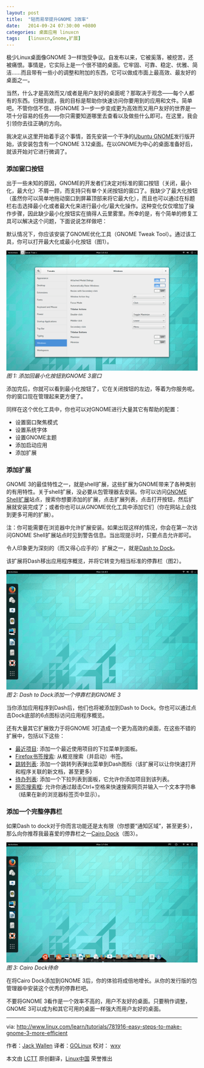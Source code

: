 ```yaml
---
layout: post
title:	"轻而易举提升GNOME 3效率"
date:	2014-09-24 07:30:00 +0800 
categories:	桌面应用 linuxcn 
tags:	[linuxcn,Gnome,扩展]
---
```



极少Linux桌面像GNOME 3一样饱受争议。自发布以来，它被奚落，被挖苦，还被痛恨。事情是，它实际上是一个很不错的桌面。它牢固、可靠、稳定、优雅、简洁……而且带有一些小的调整和附加的东西，它可以做成市面上最高效、最友好的桌面之一。


当然，什么才是高效而又/或者是用户友好的桌面呢？那取决于观念——每个人都有的东西。归根到底，我的目标是帮助你快速访问你要用到的应用和文件。简单吧。不管你信不信，将GNOME 3一步一步变成更为高效而又用户友好的世界是一项十分容易的任务——你只需要知道哪里去查看以及做些什么即可。在这里，我会引领你去往正确的方向。


我决定从这里开始着手这个事情，首先安装一个干净的[Ubuntu GNOME](http://ubuntugnome.org/)发行版开始，该安装包含有一个GNOME 3.12桌面。在以GNOME为中心的桌面准备好后，就该开始对它进行微调了。


### 添加窗口按钮


出于一些未知的原因，GNOME的开发者们决定对标准的窗口按钮（关闭，最小化，最大化）不屑一顾，而支持只有单个关闭按钮的窗口了。我缺少了最大化按钮（虽然你可以简单地拖动窗口到屏幕顶部来将它最大化），而且也可以通过在标题栏右击选择最小化或者最大化来进行最小化/最大化操作。这种变化仅仅增加了操作步骤，因此缺少最小化按钮实在搞得人云里雾里。所幸的是，有个简单的修复工具可以解决这个问题，下面说说怎样做吧：


默认情况下，你应该安装了GNOME优化工具（GNOME Tweak Tool）。通过该工具，你可以打开最大化或最小化按钮（图1）。


![图 1: Adding the minimize button back to the GNOME 3 windows.](/Asserts/Images/album/201409/23/213222ixh9nyny9zy4ugx9.png)
*图 1: 添加回最小化按钮到GNOME 3窗口*


添加完后，你就可以看到最小化按钮了，它在关闭按钮的左边，等着为你服务呢。你的窗口现在管理起来更方便了。


同样在这个优化工具中，你也可以对GNOME进行大量其它有帮助的配置：


* 设置窗口聚焦模式
* 设置系统字体
* 设置GNOME主题
* 添加启动应用
* 添加扩展


### 添加扩展


GNOME 3的最佳特性之一，就是shell扩展，这些扩展为GNOME带来了各种类别的有用特性。关于shell扩展，没必要从包管理器去安装。你可以访问[GNOME Shell扩展](https://extensions.gnome.org/)站点，搜索你想要添加的扩展，点击扩展列表，点击打开按钮，然后扩展就安装完成了；或者你也可以从GNOME优化工具中添加它们（你在网站上会找到更多可用的扩展）。


注：你可能需要在浏览器中允许扩展安装。如果出现这样的情况，你会在第一次访问GNOME Shell扩展站点时见到警告信息。当出现提示时，只要点击允许即可。


令人印象更为深刻的（而又得心应手的）扩展之一，就是[Dash to Dock](https://extensions.gnome.org/extension/307/dash-to-dock/)。


该扩展将Dash移出应用程序概览，并将它转变为相当标准的停靠栏（图2）。


![图 2: Dash to Dock adds a dock to GNOME 3.](/Asserts/Images/album/201409/23/213231krjjjxojj5osk4jr.png)
*图 2: Dash to Dock添加一个停靠栏到GNOME 3*


当你添加应用程序到Dash后，他们也将被添加到Dash to Dock。你也可以通过点击Dock底部的6点图标访问应用程序概览。


还有大量其它扩展致力于将GNOME 3打造成一个更为高效的桌面，在这些不错的扩展中，包括以下这些：


* [最近项目](https://extensions.gnome.org/extension/72/recent-items/): 添加一个最近使用项目的下拉菜单到面板。
* [Firefox书签搜索](https://extensions.gnome.org/extension/149/search-firefox-bookmarks-provider/): 从概览搜索（并启动）书签。
* [跳转列表](https://extensions.gnome.org/extension/322/quicklists/): 添加一个跳转列表弹出菜单到Dash图标（该扩展可以让你快速打开和程序关联的新文档，甚至更多）
* [待办列表](https://extensions.gnome.org/extension/162/todo-list/): 添加一个下拉列表到面板，它允许你添加项目到该列表。
* [网页搜索框](https://extensions.gnome.org/extension/549/web-search-dialog/): 允许你通过敲击Ctrl+空格来快速搜索网页并输入一个文本字符串（结果在新的浏览器标签页中显示）。


### 添加一个完整停靠栏


如果Dash to dock对于你而言功能还是太有限（你想要“通知区域”，甚至更多），那么向你推荐我最喜爱的停靠栏之一[Cairo Dock](http://glx-dock.org/index.php)（图3）。


![图 3: Cairo Dock ready for action.](/Asserts/Images/album/201409/23/213235nrhaatpitatqg2h0.png)
*图 3: Cairo Dock待命*


在将Cairo Dock添加到GNOME 3后，你的体验将成倍地增长。从你的发行版的包管理器中安装这个优秀的停靠栏吧。


不要将GNOME 3看作是一个效率不高的，用户不友好的桌面。只要稍作调整，GNOME 3可以成为和其它可用的桌面一样强大而用户友好的桌面。




---


via: <http://www.linux.com/learn/tutorials/781916-easy-steps-to-make-gnome-3-more-efficient>


作者：[Jack Wallen](http://www.linux.com/community/forums/person/93) 译者：[GOLinux](https://github.com/GOLinux) 校对： [wxy](https://github.com/wxy)


本文由 [LCTT](https://github.com/LCTT/TranslateProject) 原创翻译，[Linux中国](http://linux.cn/) 荣誉推出
